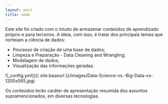 ```yaml
---
layout: post
title: nome 
---
```


Este site foi criado com o intuito de armazenar conteúdos de aprendizado próprio e para terceiros. A ideia, com isso, é tratar dos principais temas que norteiam a ciência de dados: 
- Processo de criação de uma base de dados;
- Limpeza e Preparação - Data Cleaning and Wrangling;
- Modelagem de dados;
- Visualização das informações geradas.

![_config.yml]({{ site.baseurl }}/images/Data-Science-vs.-Big-Data-vs-1200x565.jpg)

Os conteúdos terão caráter de apresentação resumida dos assuntos supramencionados, em diversas tecnologias.
